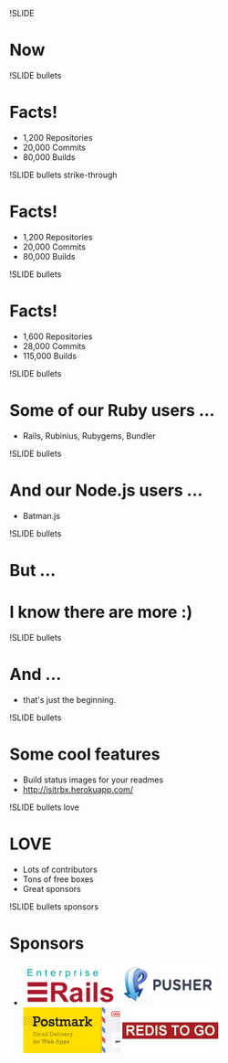 !SLIDE
# Now

!SLIDE bullets
# Facts!
* 1,200 Repositories
* 20,000 Commits
* 80,000 Builds

!SLIDE bullets strike-through
# Facts!
* 1,200 Repositories
* 20,000 Commits
* 80,000 Builds

!SLIDE bullets
# Facts!
* 1,600 Repositories
* 28,000 Commits
* 115,000 Builds

!SLIDE bullets
# Some of our Ruby users ...
* Rails, Rubinius, Rubygems, Bundler

!SLIDE bullets
# And our Node.js users ...
* Batman.js

!SLIDE bullets
# But ...
# I know there are more :)

!SLIDE bullets
# And ...
* that's just the beginning.

!SLIDE bullets
# Some cool features
* Build status images for your readmes
* http://isitrbx.herokuapp.com/

!SLIDE bullets love
# LOVE
* Lots of contributors
* Tons of free boxes
* Great sponsors

!SLIDE bullets sponsors
# Sponsors
* ![er](../images/banners/enterprise-rails.png)
  ![ps](../images/banners/pusher.png)
  ![pm](../images/banners/postmark.png)
  ![re](../images/banners/redistogo.png)

